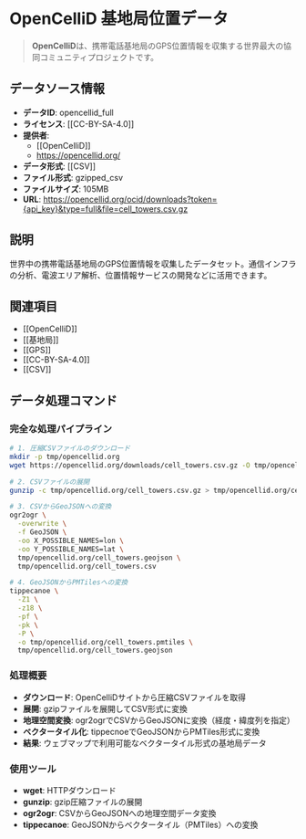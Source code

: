 # OpenCelliD 基地局位置データ

> **OpenCelliD**は、携帯電話基地局のGPS位置情報を収集する世界最大の協同コミュニティプロジェクトです。

## データソース情報

- **データID**: opencellid_full
- **ライセンス**: [[CC-BY-SA-4.0]]
- **提供者**:
  - [[OpenCelliD]]
  - https://opencellid.org/
- **データ形式**: [[CSV]]
- **ファイル形式**: gzipped_csv
- **ファイルサイズ**: 105MB
- **URL**: https://opencellid.org/ocid/downloads?token={api_key}&type=full&file=cell_towers.csv.gz

## 説明

世界中の携帯電話基地局のGPS位置情報を収集したデータセット。通信インフラの分析、電波エリア解析、位置情報サービスの開発などに活用できます。

## 関連項目

- [[OpenCelliD]]
- [[基地局]]
- [[GPS]]
- [[CC-BY-SA-4.0]]
- [[CSV]]

## データ処理コマンド

### 完全な処理パイプライン

```bash
# 1. 圧縮CSVファイルのダウンロード
mkdir -p tmp/opencellid.org
wget https://opencellid.org/downloads/cell_towers.csv.gz -O tmp/opencellid.org/cell_towers.csv.gz

# 2. CSVファイルの展開
gunzip -c tmp/opencellid.org/cell_towers.csv.gz > tmp/opencellid.org/cell_towers.csv

# 3. CSVからGeoJSONへの変換
ogr2ogr \
  -overwrite \
  -f GeoJSON \
  -oo X_POSSIBLE_NAMES=lon \
  -oo Y_POSSIBLE_NAMES=lat \
  tmp/opencellid.org/cell_towers.geojson \
  tmp/opencellid.org/cell_towers.csv

# 4. GeoJSONからPMTilesへの変換
tippecanoe \
  -Z1 \
  -z18 \
  -pf \
  -pk \
  -P \
  -o tmp/opencellid.org/cell_towers.pmtiles \
  tmp/opencellid.org/cell_towers.geojson
```

### 処理概要

- **ダウンロード**: OpenCelliDサイトから圧縮CSVファイルを取得
- **展開**: gzipファイルを展開してCSV形式に変換
- **地理空間変換**: ogr2ogrでCSVからGeoJSONに変換（経度・緯度列を指定）
- **ベクタータイル化**: tippecnoeでGeoJSONからPMTiles形式に変換
- **結果**: ウェブマップで利用可能なベクタータイル形式の基地局データ

### 使用ツール

- **wget**: HTTPダウンロード
- **gunzip**: gzip圧縮ファイルの展開
- **ogr2ogr**: CSVからGeoJSONへの地理空間データ変換
- **tippecanoe**: GeoJSONからベクタータイル（PMTiles）への変換
